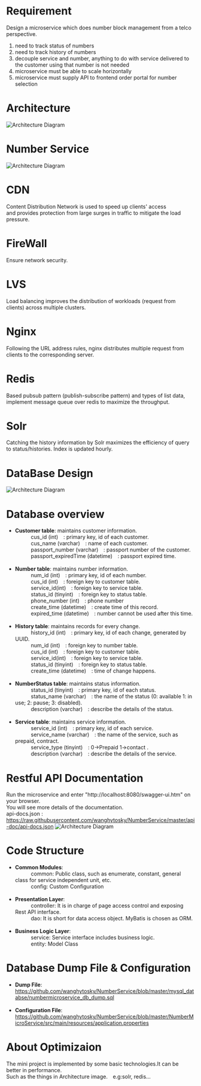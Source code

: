 # Requirement
Design a microservice which does number block management from a telco perspective.
1. need to track status of numbers
2. need to track history of numbers
3. decouple service and number, anything to do with service delivered to the customer using that number is not needed
4. microservice must be able to scale horizontally
5. microservice must supply API to frontend order portal for number selection

# Architecture
![Architecture Diagram](https://github.com/wanghytosky/NumberService/blob/master/image/Architecture.jpeg?raw=true)

# Number Service
![Architecture Diagram](https://github.com/wanghytosky/NumberService/blob/master/image/numberservice.png?raw=true)


# CDN 
Content Distribution Network is used to speed up clients' access and provides protection from large surges in traffic to mitigate the load pressure. 

# FireWall
Ensure network security.

# LVS
Load balancing improves the distribution of workloads (request from clients) across multiple clusters.

# Nginx
Following the URL address rules, nginx distributes multiple request from clients to the corresponding server.

# Redis
Based pubsub pattern (publish-subscribe pattern) and types of list data, implement message queue over redis to maximize the throughput.  

# Solr
Catching the history information by Solr maximizes the efficiency of query to status/histories. Index is updated hourly. 

# DataBase Design
![Architecture Diagram](https://github.com/wanghytosky/NumberService/blob/master/image/database.jpg?raw=true)

# Database overview
* **Customer table**: maintains customer information.</br>
	&#8195;&#8195;&#8195;cus_id (int)&#8195;: primary key, id of each customer.</br>
	&#8195;&#8195;&#8195;cus_name (varchar)&#8195;: name of each customer.</br>
	&#8195;&#8195;&#8195;passport_number (varchar)&#8195;: passport number of the customer.</br>
	&#8195;&#8195;&#8195;passport_expiredTime (datetime)&#8195;: passport expired time.</br></br>
* **Number table**: maintains number information.</br>
	&#8195;&#8195;&#8195;num_id (int)&#8195;: primary key, id of each number. </br>
	&#8195;&#8195;&#8195;cus_id (int)&#8195;: foreign key to customer table.</br>
	&#8195;&#8195;&#8195;service_id(int)&#8195;: foreign key to service table.</br>
	&#8195;&#8195;&#8195;status_id (tinyint)&#8195;: foreign key to status table.</br>
	&#8195;&#8195;&#8195;phone_number (int)&#8195;: phone number</br>
	&#8195;&#8195;&#8195;create_time (datetime)&#8195;: create time of this record.</br>
	&#8195;&#8195;&#8195;expired_time (datetime)&#8195;: number cannot be used after this time.</br></br>
* **History table**: maintains records for every change. </br>
	&#8195;&#8195;&#8195;history_id (int)&#8195;: primary key, id of each change, generated by UUID.</br>
	&#8195;&#8195;&#8195;num_id (int)&#8195;: foreign key to number table.</br>
	&#8195;&#8195;&#8195;cus_id (int)&#8195;: foreign key to customer table.</br>
	&#8195;&#8195;&#8195;service_id(int)&#8195;: foreign key to service table.</br>
	&#8195;&#8195;&#8195;status_id (tinyint)&#8195;: foreign key to status table.</br>
	&#8195;&#8195;&#8195;create_time (datetime)&#8195;: time of change happens.</br></br>
* **NumberStatus table**: maintains status information. </br>
	&#8195;&#8195;&#8195;status_id (tinyint)&#8195;: primary key, id of each status.</br>
	&#8195;&#8195;&#8195;status_name (varchar)&#8195;: the name of the status (0: available 1: in use; 2: pause; 3: disabled).</br>
	&#8195;&#8195;&#8195;description (varchar)&#8195;: describe the details of the status.</br></br>
* **Service table**: maintains service information. </br>
	&#8195;&#8195;&#8195;service_id (int)&#8195;: primary key, id of each service.</br>
	&#8195;&#8195;&#8195;service_name (varchar)&#8195;: the name of the service, such as prepaid, contract.</br>
	&#8195;&#8195;&#8195;service_type (tinyint)&#8195;: 0->Prepaid 1->contact .</br>
	&#8195;&#8195;&#8195;description (varchar)&#8195;: describe the details of the service.</br>

# Restful API Documentation
Run the microservice and enter "http://localhost:8080/swagger-ui.htm" on your browser.</br>
You will see more details of the documentation.</br>
api-docs.json : https://raw.githubusercontent.com/wanghytosky/NumberService/master/api-doc/api-docs.json
![Architecture Diagram](https://github.com/wanghytosky/NumberService/blob/master/image/api.jpeg?raw=true)

# Code Structure
* **Common Modules**:</br>
&#8195;&#8195;&#8195;common: Public class, such as enumerate, constant, general class for service independent unit, etc. </br>
&#8195;&#8195;&#8195;config: Custom Configuration</br></br>
* **Presentation Layer**:</br>
&#8195;&#8195;&#8195;controller: It is in charge of page access control and exposing Rest API interface.</br>
&#8195;&#8195;&#8195;dao: It is short for data access object. MyBatis is chosen as ORM. </br></br>
* **Business Logic Layer**:</br>
&#8195;&#8195;&#8195;service: Service interface includes business logic. </br>
&#8195;&#8195;&#8195;entity: Model Class</br>
# Database Dump File & Configuration
* **Dump File**:</br>
https://github.com/wanghytosky/NumberService/blob/master/mysql_databse/numbermicroservice_db_dump.sql</br></br>
* **Configuration File**:</br>
https://github.com/wanghytosky/NumberService/blob/master/NumberMicroService/src/main/resources/application.properties

# About Optimizaion
The mini project is implemented by some basic technologies.It can be better in performance.</br>
Such as the things in Architecture image.&#8195;e.g:solr, redis...
